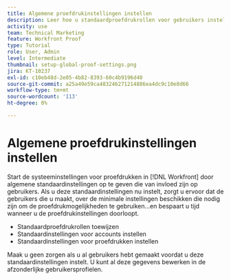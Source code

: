 ```yaml
---
title: Algemene proefdrukinstellingen instellen
description: Leer hoe u standaardproefdrukrollen voor gebruikers instelt, accountinstellingen voor standaardproefdrukken en proefdrukinstellingen voor proefdrukken.
activity: use
team: Technical Marketing
feature: Workfront Proof
type: Tutorial
role: User, Admin
level: Intermediate
thumbnail: setup-global-proof-settings.png
jira: KT-10237
exl-id: c10eb48d-2e05-4b82-8393-60c4b9196d40
source-git-commit: a25a49e59ca483246271214886ea4dc9c10e8d66
workflow-type: tm+mt
source-wordcount: '113'
ht-degree: 0%

---
```


# Algemene proefdrukinstellingen instellen

Start de systeeminstellingen voor proefdrukken in [!DNL Workfront] door algemene standaardinstellingen op te geven die van invloed zijn op gebruikers. Als u deze standaardinstellingen nu instelt, zorgt u ervoor dat de gebruikers die u maakt, over de minimale instellingen beschikken die nodig zijn om de proefdrukmogelijkheden te gebruiken...en bespaart u tijd wanneer u de proefdrukinstellingen doorloopt.

* Standaardproefdrukrollen toewijzen
* Standaardinstellingen voor accounts instellen
* Standaardinstellingen voor proefdrukken instellen

Maak u geen zorgen als u al gebruikers hebt gemaakt voordat u deze standaardinstellingen instelt. U kunt al deze gegevens bewerken in de afzonderlijke gebruikersprofielen.
